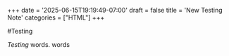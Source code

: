 +++
date = '2025-06-15T19:19:49-07:00'
draft = false
title = 'New Testing Note'
categories = ["HTML"]
+++

#Testing

*Testing* words. words
